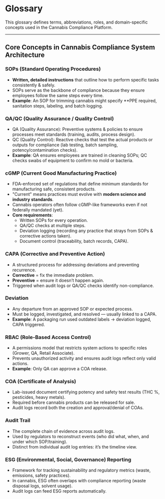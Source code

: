# Glossary

This glossary defines terms, abbreviations, roles, and domain-specific concepts used in the Cannabis Compliance Platform.

---

## Core Concepts in Cannabis Compliance System Architecture

### SOPs (Standard Operating Procedures)
- **Written, detailed instructions** that outline how to perform specific tasks consistently & safely.
- SOPs serve as the backbone of compliance because they ensure employees follow the same steps every time.
- **Example**: An SOP for trimming cannabis might specify **PPE required, sanitation steps, labeling, and batch logging.

### QA/QC (Quality Assurance / Quality Control)
- QA (Quality Assurance): Preventive systems & policies to ensure processes meet standards (training, audits, process design).
- QC (Quality Control): Reactive checks that test the actual products or outputs for compliance (lab testing, batch sampling, potency/contamination checks).
- **Example**: QA ensures employees are trained in cleaning SOPs; QC checks swabs of equipment to confirm no mold or bacteria.

### cGMP (Current Good Manufacturing Practice)
- FDA-enforced set of regulations that define minimum standards for manufacturing safe, consistent products.
- "Current" means practices must evolve with **modern science and industry standards**.
- Cannabis operators often follow cGMP-like frameworks even if not federally mandated (yet).
- **Core requirements**:
    - Written SOPs for every operation.
    - QA/QC checks at multiple steps.
    - Deviation logging (recording any practice that strays from SOPs & corrective actions taken).
    - Document control (traceability, batch records, CAPA).

### CAPA (Corrective and Preventive Action)
- A structured process for addressing deviations and preventing recurrence.
- **Corrective** = fix the immediate problem.
- **Preventive** = ensure it doesn’t happen again.
- Triggered when audit logs or QA/QC checks identify non-compliance.

### Deviation
- Any departure from an approved SOP or expected process.
- Must be logged, investigated, and resolved — usually linked to a CAPA.
- **Example**: A packaging run used outdated labels → deviation logged, CAPA triggered.

### RBAC (Role-Based Access Control)
- A permissions model that restricts system actions to specific roles (Grower, QA, Retail Associate).
- Prevents unauthorized activity and ensures audit logs reflect only valid actions.
- **Example**: Only QA can approve a COA release.

### COA (Certificate of Analysis)
- Lab-issued document certifying potency and safety test results (THC %, pesticides, heavy metals).
- Required before cannabis products can be released for sale.
- Audit logs record both the creation and approval/denial of COAs.

### Audit Trail
- The complete chain of evidence across audit logs.
- Used by regulators to reconstruct events (who did what, when, and under which SOP/training).
- Distinct from individual audit log entries: it’s the timeline view.

### ESG (Environmental, Social, Governance) Reporting
- Framework for tracking sustainability and regulatory metrics (waste, emissions, safety practices).
- In cannabis, ESG often overlaps with compliance reporting (waste disposal logs, solvent usage).
- Audit logs can feed ESG reports automatically.